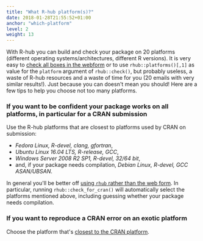 ```yaml
---
title: "What R-hub platform(s)?"
date: 2018-01-28T21:55:52+01:00
anchor: "which-platform"
level: 2
weight: 13
---
```


With R-hub you can build and check your package on 20 platforms (different operating systems/architectures, different R versions). It is very easy to [check all boxes in the webform](https://builder.r-hub.io/advanced) or to use `rhub::platforms()[,1]` as value for the `platform` argument of `rhub::check()`, but probably useless, a waste of R-hub resources and a waste of time for you (20 emails with very similar results!). Just because you can doesn't mean you should! Here are a few tips to help you choose not too many platforms.

### If you want to be confident your package works on all platforms, in particular for a CRAN submission

Use the R-hub platforms that are closest to platforms used by CRAN on submission:

* _Fedora Linux, R-devel, clang, gfortran_,
* _Ubuntu Linux 16.04 LTS, R-release, GCC_,
* _Windows Server 2008 R2 SP1, R-devel, 32/64 bit_,
* and, if your package needs compilation, _Debian Linux, R-devel, GCC ASAN/UBSAN_.

In general you'll be better off [using `rhub` rather than the web form](#pkg-vs-web). In particular, running `rhub::check_for_cran()` will automatically select the platforms mentioned above, including guessing whether your package needs compilation.

### If you want to reproduce a CRAN error on an exotic platform

Choose the platform that's [closest to the CRAN platform](#rhub-cran-platforms).
